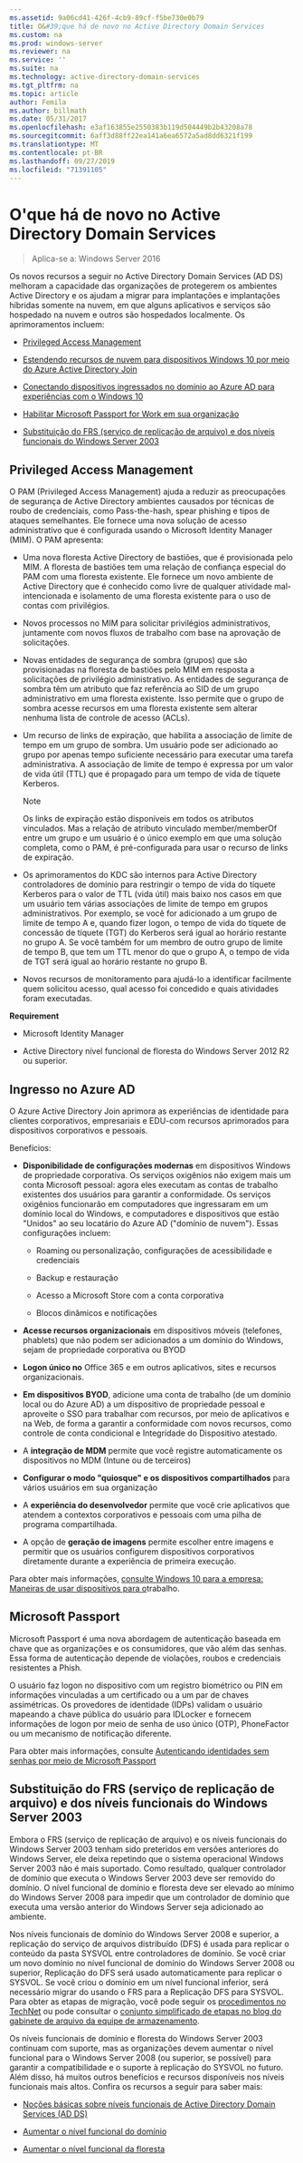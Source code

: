 ```yaml
---
ms.assetid: 9a06cd41-426f-4cb9-89cf-f5be730e0b79
title: O&#39;que há de novo no Active Directory Domain Services
ms.custom: na
ms.prod: windows-server
ms.reviewer: na
ms.service: ''
ms.suite: na
ms.technology: active-directory-domain-services
ms.tgt_pltfrm: na
ms.topic: article
author: Femila
ms.author: billmath
ms.date: 05/31/2017
ms.openlocfilehash: e3af163855e2550383b119d504449b2b43208a78
ms.sourcegitcommit: 6aff3d88ff22ea141a6ea6572a5ad8dd6321f199
ms.translationtype: MT
ms.contentlocale: pt-BR
ms.lasthandoff: 09/27/2019
ms.locfileid: "71391105"
---
```

# <a name="what39s-new-in-active-directory-domain-services"></a>O&#39;que há de novo no Active Directory Domain Services 

>Aplica-se a: Windows Server 2016

Os novos recursos a seguir no Active Directory Domain Services (AD DS) melhoram a capacidade das organizações de protegerem os ambientes Active Directory e os ajudam a migrar para implantações e implantações híbridas somente na nuvem, em que alguns aplicativos e serviços são hospedado na nuvem e outros são hospedados localmente. Os aprimoramentos incluem:  
  
-   [Privileged Access Management](https://technet.microsoft.com/library/mt150258.aspx   
)  
  
- [Estendendo recursos de nuvem para dispositivos Windows 10 por meio do Azure Active Directory Join](https://azure.microsoft.com/documentation/articles/active-directory-azureadjoin-overview/)   
  
- [Conectando dispositivos ingressados no domínio ao Azure AD para experiências com o Windows 10](https://azure.microsoft.com/documentation/articles/active-directory-azureadjoin-devices-group-policy/)   
  
- [Habilitar Microsoft Passport for Work em sua organização](https://azure.microsoft.com/documentation/articles/active-directory-azureadjoin-passport-deployment/)    
  
-  [Substituição do FRS (serviço de replicação de arquivo) e dos níveis funcionais do Windows Server 2003](ad-ds/active-directory-functional-levels.md)  
  
  
## <a name="BKMK_PAM"></a>Privileged Access Management  
O PAM (Privileged Access Management) ajuda a reduzir as preocupações de segurança de Active Directory ambientes causados por técnicas de roubo de credenciais, como Pass-the-hash, spear phishing e tipos de ataques semelhantes. Ele fornece uma nova solução de acesso administrativo que é configurada usando o Microsoft Identity Manager (MIM). O PAM apresenta:  
  
-   Uma nova floresta Active Directory de bastiões, que é provisionada pelo MIM. A floresta de bastiões tem uma relação de confiança especial do PAM com uma floresta existente. Ele fornece um novo ambiente de Active Directory que é conhecido como livre de qualquer atividade mal-intencionada e isolamento de uma floresta existente para o uso de contas com privilégios.  
  
-   Novos processos no MIM para solicitar privilégios administrativos, juntamente com novos fluxos de trabalho com base na aprovação de solicitações.  
  
-   Novas entidades de segurança de sombra (grupos) que são provisionadas na floresta de bastiões pelo MIM em resposta a solicitações de privilégio administrativo. As entidades de segurança de sombra têm um atributo que faz referência ao SID de um grupo administrativo em uma floresta existente. Isso permite que o grupo de sombra acesse recursos em uma floresta existente sem alterar nenhuma lista de controle de acesso (ACLs).  
  
-   Um recurso de links de expiração, que habilita a associação de limite de tempo em um grupo de sombra. Um usuário pode ser adicionado ao grupo por apenas tempo suficiente necessário para executar uma tarefa administrativa. A associação de limite de tempo é expressa por um valor de vida útil (TTL) que é propagado para um tempo de vida de tíquete Kerberos.  
  
    > [!NOTE]  
    > Os links de expiração estão disponíveis em todos os atributos vinculados. Mas a relação de atributo vinculado member/memberOf entre um grupo e um usuário é o único exemplo em que uma solução completa, como o PAM, é pré-configurada para usar o recurso de links de expiração.  
  
-   Os aprimoramentos do KDC são internos para Active Directory controladores de domínio para restringir o tempo de vida do tíquete Kerberos para o valor de TTL (vida útil) mais baixo nos casos em que um usuário tem várias associações de limite de tempo em grupos administrativos. Por exemplo, se você for adicionado a um grupo de limite de tempo A e, quando fizer logon, o tempo de vida do tíquete de concessão de tíquete (TGT) do Kerberos será igual ao horário restante no grupo A. Se você também for um membro de outro grupo de limite de tempo B, que tem um TTL menor do que o grupo A, o tempo de vida de TGT será igual ao horário restante no grupo B.  
  
-   Novos recursos de monitoramento para ajudá-lo a identificar facilmente quem solicitou acesso, qual acesso foi concedido e quais atividades foram executadas.  
  
**Requirement**  
  
-   Microsoft Identity Manager  
  
-   Active Directory nível funcional de floresta do Windows Server 2012 R2 ou superior.  
  
## <a name="BKMK_AzureADJoin"></a>Ingresso no Azure AD  
O Azure Active Directory Join aprimora as experiências de identidade para clientes corporativos, empresariais e EDU-com recursos aprimorados para dispositivos corporativos e pessoais.  
  
Benefícios:  
  
-   **Disponibilidade de configurações modernas** em dispositivos Windows de propriedade corporativa. Os serviços oxigênios não exigem mais um conta Microsoft pessoal: agora eles executam as contas de trabalho existentes dos usuários para garantir a conformidade. Os serviços oxigênios funcionarão em computadores que ingressaram em um domínio local do Windows, e computadores e dispositivos que estão "Unidos" ao seu locatário do Azure AD ("domínio de nuvem"). Essas configurações incluem:  
  
    -   Roaming ou personalização, configurações de acessibilidade e credenciais  
  
    -   Backup e restauração  
  
    -   Acesso a Microsoft Store com a conta corporativa  
  
    -   Blocos dinâmicos e notificações  
  
-   **Acesse recursos organizacionais** em dispositivos móveis (telefones, phablets) que não podem ser adicionados a um domínio do Windows, sejam de propriedade corporativa ou BYOD  
  
-   **Logon único no** Office 365 e em outros aplicativos, sites e recursos organizacionais.  
  
-   **Em dispositivos BYOD**, adicione uma conta de trabalho (de um domínio local ou do Azure AD) a um dispositivo de propriedade pessoal e aproveite o SSO para trabalhar com recursos, por meio de aplicativos e na Web, de forma a garantir a conformidade com novos recursos, como controle de conta condicional e Integridade do Dispositivo atestado.  
  
-   A **integração de MDM** permite que você registre automaticamente os dispositivos no MDM (Intune ou de terceiros)  
  
-   **Configurar o modo "quiosque" e os dispositivos compartilhados** para vários usuários em sua organização  
  
-   A **experiência do desenvolvedor** permite que você crie aplicativos que atendem a contextos corporativos e pessoais com uma pilha de programa compartilhada.  
  
-   A opção de **geração de imagens** permite escolher entre imagens e permitir que os usuários configurem dispositivos corporativos diretamente durante a experiência de primeira execução.  
  
Para obter mais informações, [consulte Windows 10 para a empresa: Maneiras de usar dispositivos para o](https://azure.microsoft.com/documentation/articles/active-directory-azureadjoin-windows10-devices-overview/?rnd=1)trabalho.  
  
## <a name="BKMK_IDLocker"></a>Microsoft Passport  
Microsoft Passport é uma nova abordagem de autenticação baseada em chave que as organizações e os consumidores, que vão além das senhas. Essa forma de autenticação depende de violações, roubos e credenciais resistentes a Phish.  
  
O usuário faz logon no dispositivo com um registro biométrico ou PIN em informações vinculadas a um certificado ou a um par de chaves assimétricas. Os provedores de identidade (IDPs) validam o usuário mapeando a chave pública do usuário para IDLocker e fornecem informações de logon por meio de senha de uso único (OTP), PhoneFactor ou um mecanismo de notificação diferente.  
  
Para obter mais informações, consulte [Autenticando identidades sem senhas por meio de Microsoft Passport](https://azure.microsoft.com/documentation/articles/active-directory-azureadjoin-passport/)  
  
## <a name="BKMK_FRSDeprecation"></a>Substituição do FRS (serviço de replicação de arquivo) e dos níveis funcionais do Windows Server 2003  
Embora o FRS (serviço de replicação de arquivo) e os níveis funcionais do Windows Server 2003 tenham sido preteridos em versões anteriores do Windows Server, ele deixa repetindo que o sistema operacional Windows Server 2003 não é mais suportado. Como resultado, qualquer controlador de domínio que executa o Windows Server 2003 deve ser removido do domínio. O nível funcional de domínio e floresta deve ser elevado ao mínimo do Windows Server 2008 para impedir que um controlador de domínio que executa uma versão anterior do Windows Server seja adicionado ao ambiente.  
  
Nos níveis funcionais de domínio do Windows Server 2008 e superior, a replicação do serviço de arquivos distribuído (DFS) é usada para replicar o conteúdo da pasta SYSVOL entre controladores de domínio. Se você criar um novo domínio no nível funcional de domínio do Windows Server 2008 ou superior, Replicação do DFS será usado automaticamente para replicar o SYSVOL. Se você criou o domínio em um nível funcional inferior, será necessário migrar do usando o FRS para a Replicação DFS para SYSVOL. Para obter as etapas de migração, você pode seguir os [procedimentos no TechNet](https://technet.microsoft.com/library/dd640019(v=WS.10).aspx) ou pode consultar o [conjunto simplificado de etapas no blog do gabinete de arquivo da equipe de armazenamento](http://blogs.technet.com/b/filecab/archive/2014/06/25/streamlined-migration-of-frs-to-dfsr-sysvol.aspx).  
  
Os níveis funcionais de domínio e floresta do Windows Server 2003 continuam com suporte, mas as organizações devem aumentar o nível funcional para o Windows Server 2008 (ou superior, se possível) para garantir a compatibilidade e o suporte à replicação do SYSVOL no futuro. Além disso, há muitos outros benefícios e recursos disponíveis nos níveis funcionais mais altos. Confira os recursos a seguir para saber mais:  
  
-   [Noções básicas sobre níveis funcionais de Active Directory Domain Services (AD DS)](ad-ds/active-directory-functional-levels.md)  
  
-   [Aumentar o nível funcional do domínio](https://technet.microsoft.com/library/cc753104.aspx)  
  
-   [Aumentar o nível funcional da floresta](https://technet.microsoft.com/library/cc730985.aspx)  
  
